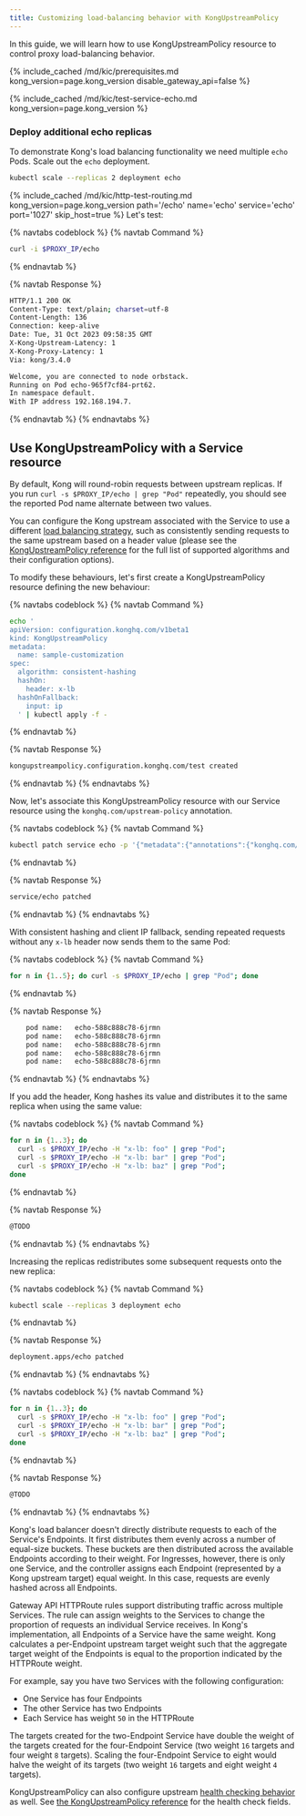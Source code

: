 ```yaml
---
title: Customizing load-balancing behavior with KongUpstreamPolicy
---
```


In this guide, we will learn how to use KongUpstreamPolicy resource to control
proxy load-balancing behavior.

{% include_cached /md/kic/prerequisites.md kong_version=page.kong_version disable_gateway_api=false %}

{% include_cached /md/kic/test-service-echo.md kong_version=page.kong_version %}

### Deploy additional echo replicas

To demonstrate Kong's load balancing functionality we need multiple `echo` Pods. Scale out the `echo` deployment.

```bash
kubectl scale --replicas 2 deployment echo
```

{% include_cached /md/kic/http-test-routing.md kong_version=page.kong_version path='/echo' name='echo' service='echo' port='1027' skip_host=true %}
Let's test:

{% navtabs codeblock %}
{% navtab Command %}
```bash
curl -i $PROXY_IP/echo
```
{% endnavtab %}

{% navtab Response %}
```bash
HTTP/1.1 200 OK
Content-Type: text/plain; charset=utf-8
Content-Length: 136
Connection: keep-alive
Date: Tue, 31 Oct 2023 09:58:35 GMT
X-Kong-Upstream-Latency: 1
X-Kong-Proxy-Latency: 1
Via: kong/3.4.0

Welcome, you are connected to node orbstack.
Running on Pod echo-965f7cf84-prt62.
In namespace default.
With IP address 192.168.194.7.
```
{% endnavtab %}
{% endnavtabs %}

## Use KongUpstreamPolicy with a Service resource

By default, Kong will round-robin requests between upstream replicas. If you
run `curl -s $PROXY_IP/echo | grep "Pod"` repeatedly, you should see the
reported Pod name alternate between two values.

You can configure the Kong upstream associated with the Service to use a
different [load balancing strategy](/gateway/latest/how-kong-works/load-balancing/#balancing-algorithms),
such as consistently sending requests to the same upstream based on a header
value (please see the [KongUpstreamPolicy reference](/kubernetes-ingress-controller/{{page.kong_version}}/references/custom-resources/#kongupstreampolicy)
for the full list of supported algorithms and their configuration options).

To modify these behaviours, let's first create a KongUpstreamPolicy resource
defining the new behaviour:

{% navtabs codeblock %}
{% navtab Command %}
```bash
echo '
apiVersion: configuration.konghq.com/v1beta1
kind: KongUpstreamPolicy
metadata:
  name: sample-customization
spec:
  algorithm: consistent-hashing
  hashOn:
    header: x-lb
  hashOnFallback:
    input: ip
  ' | kubectl apply -f -
```
{% endnavtab %}

{% navtab Response %}
```bash
kongupstreampolicy.configuration.konghq.com/test created
```
{% endnavtab %}
{% endnavtabs %}

Now, let's associate this KongUpstreamPolicy resource with our Service resource
using the `konghq.com/upstream-policy` annotation.

{% navtabs codeblock %}
{% navtab Command %}
```bash
kubectl patch service echo -p '{"metadata":{"annotations":{"konghq.com/upstream-policy":"sample-customization"}}}'
```
{% endnavtab %}

{% navtab Response %}
```bash
service/echo patched
```
{% endnavtab %}
{% endnavtabs %}

With consistent hashing and client IP fallback, sending repeated requests without any `x-lb` header now sends them to the
same Pod:

{% navtabs codeblock %}
{% navtab Command %}
```bash
for n in {1..5}; do curl -s $PROXY_IP/echo | grep "Pod"; done
```
{% endnavtab %}

{% navtab Response %}
```bash
	pod name:	echo-588c888c78-6jrmn
	pod name:	echo-588c888c78-6jrmn
	pod name:	echo-588c888c78-6jrmn
	pod name:	echo-588c888c78-6jrmn
	pod name:	echo-588c888c78-6jrmn
```
{% endnavtab %}
{% endnavtabs %}

If you add the header, Kong hashes its value and distributes it to the
same replica when using the same value:

{% navtabs codeblock %}
{% navtab Command %}
```bash
for n in {1..3}; do
  curl -s $PROXY_IP/echo -H "x-lb: foo" | grep "Pod";
  curl -s $PROXY_IP/echo -H "x-lb: bar" | grep "Pod";
  curl -s $PROXY_IP/echo -H "x-lb: baz" | grep "Pod";
done
```
{% endnavtab %}

{% navtab Response %}
```bash
@TODO
```
{% endnavtab %}
{% endnavtabs %}

Increasing the replicas redistributes some subsequent requests onto the new
replica:

{% navtabs codeblock %}
{% navtab Command %}
```bash
kubectl scale --replicas 3 deployment echo
```
{% endnavtab %}

{% navtab Response %}
```bash
deployment.apps/echo patched
```
{% endnavtab %}
{% endnavtabs %}

{% navtabs codeblock %}
{% navtab Command %}
```bash
for n in {1..3}; do
  curl -s $PROXY_IP/echo -H "x-lb: foo" | grep "Pod";
  curl -s $PROXY_IP/echo -H "x-lb: bar" | grep "Pod";
  curl -s $PROXY_IP/echo -H "x-lb: baz" | grep "Pod";
done
```
{% endnavtab %}

{% navtab Response %}
```bash
@TODO
```
{% endnavtab %}
{% endnavtabs %}

Kong's load balancer doesn't directly distribute requests to each of the
Service's Endpoints. It first distributes them evenly across a number of
equal-size buckets. These buckets are then distributed across the available
Endpoints according to their weight. For Ingresses, however, there is only one
Service, and the controller assigns each Endpoint (represented by a Kong
upstream target) equal weight. In this case, requests are evenly hashed across all
Endpoints.

Gateway API HTTPRoute rules support distributing traffic across multiple
Services. The rule can assign weights to the Services to change the proportion
of requests an individual Service receives. In Kong's implementation, all
Endpoints of a Service have the same weight. Kong calculates a per-Endpoint
upstream target weight such that the aggregate target weight of the Endpoints
is equal to the proportion indicated by the HTTPRoute weight.

For example, say you have two Services with the following configuration:
 * One Service has four Endpoints
 * The other Service has two Endpoints
 * Each Service has weight `50` in the HTTPRoute

The targets created for the two-Endpoint Service have double the
weight of the targets created for the four-Endpoint Service (two weight `16`
targets and four weight `8` targets). Scaling the
four-Endpoint Service to eight would halve the weight of its targets (two
weight `16` targets and eight weight `4` targets).

KongUpstreamPolicy can also configure upstream [health checking behavior](/gateway/latest/reference/health-checks-circuit-breakers/) as well. See [the
KongUpstreamPolicy reference](/kubernetes-ingress-controller/{{page.kong_version}}/references/custom-resources/#kongupstreampolicy)
for the health check fields.
